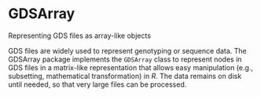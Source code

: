 # GDSArray
Representing GDS files as array-like objects

GDS files are widely used to represent genotyping or
sequence data. The GDSArray package implements the `GDSArray`
class to represent nodes in GDS files in a matrix-like
representation that allows easy manipulation (e.g., subsetting,
mathematical transformation) in _R_. The data remains on disk
until needed, so that very large files can be processed.
